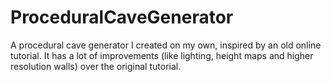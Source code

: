 # ProceduralCaveGenerator
A procedural cave generator I created on my own, inspired by an old online tutorial.  It has a lot of improvements (like lighting, height maps and higher resolution walls) over the original tutorial.
